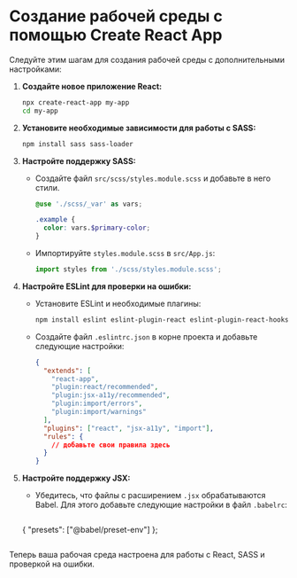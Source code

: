 # Создание рабочей среды с помощью Create React App

Следуйте этим шагам для создания рабочей среды с дополнительными настройками:

1. **Создайте новое приложение React:**
   ```sh
   npx create-react-app my-app
   cd my-app
   ```

2. **Установите необходимые зависимости для работы с SASS:**
   ```sh
   npm install sass sass-loader
   ```

3. **Настройте поддержку SASS:**
   - Создайте файл `src/scss/styles.module.scss` и добавьте в него стили.
     ```scss
     @use './scss/_var' as vars;

     .example {
       color: vars.$primary-color;
     }
     ```
   - Импортируйте `styles.module.scss` в `src/App.js`:
     ```jsx
     import styles from './scss/styles.module.scss';
     ```

4. **Настройте ESLint для проверки на ошибки:**
   - Установите ESLint и необходимые плагины:
     ```sh
     npm install eslint eslint-plugin-react eslint-plugin-react-hooks eslint-plugin-jsx-a11y eslint-plugin-import --save-dev
     ```
   - Создайте файл `.eslintrc.json` в корне проекта и добавьте следующие настройки:
     ```json
     {
       "extends": [
         "react-app",
         "plugin:react/recommended",
         "plugin:jsx-a11y/recommended",
         "plugin:import/errors",
         "plugin:import/warnings"
       ],
       "plugins": ["react", "jsx-a11y", "import"],
       "rules": {
         // добавьте свои правила здесь
       }
     }
     ```

5. **Настройте поддержку JSX:**
   - Убедитесь, что файлы с расширением `.jsx` обрабатываются Babel. Для этого добавьте следующие настройки в файл `.babelrc`:
     ```js
    {
  "presets": ["@babel/preset-env"]
    };
     ```

Теперь ваша рабочая среда настроена для работы с React, SASS и проверкой на ошибки.
